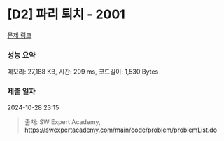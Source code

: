 # [D2] 파리 퇴치 - 2001 

[문제 링크](https://swexpertacademy.com/main/code/problem/problemDetail.do?contestProbId=AV5PzOCKAigDFAUq) 

### 성능 요약

메모리: 27,188 KB, 시간: 209 ms, 코드길이: 1,530 Bytes

### 제출 일자

2024-10-28 23:15



> 출처: SW Expert Academy, https://swexpertacademy.com/main/code/problem/problemList.do